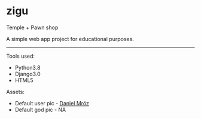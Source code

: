 # zigu
Temple + Pawn shop

A simple web app project for educational purposes.

---

Tools used:
* Python3.8
* Django3.0
* HTML5

Assets:
* Default user pic - [Daniel Mróz](https://pl.wikipedia.org/wiki/Daniel_Mr%C3%B3z)
* Default god pic - NA
